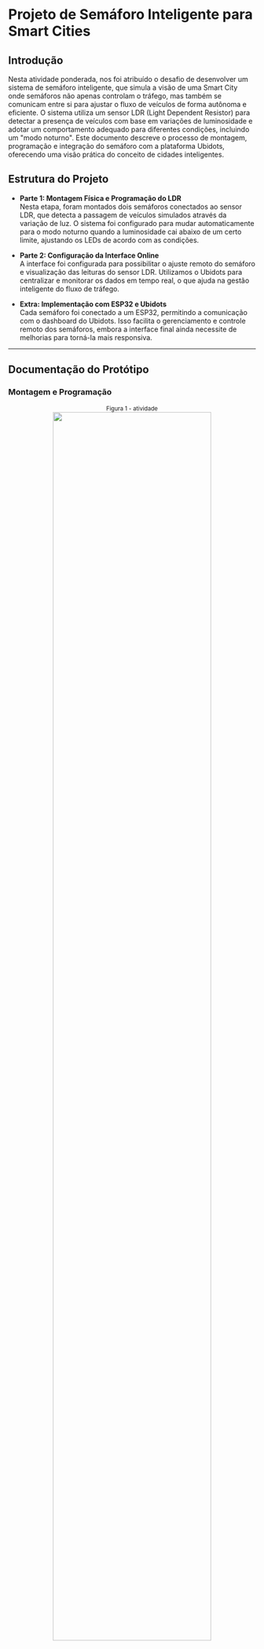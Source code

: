 # Projeto de Semáforo Inteligente para Smart Cities

## Introdução
Nesta atividade ponderada, nos foi atribuído o desafio de desenvolver um sistema de semáforo inteligente, que simula a visão de uma Smart City onde semáforos não apenas controlam o tráfego, mas também se comunicam entre si para ajustar o fluxo de veículos de forma autônoma e eficiente. O sistema utiliza um sensor LDR (Light Dependent Resistor) para detectar a presença de veículos com base em variações de luminosidade e adotar um comportamento adequado para diferentes condições, incluindo um "modo noturno". Este documento descreve o processo de montagem, programação e integração do semáforo com a plataforma Ubidots, oferecendo uma visão prática do conceito de cidades inteligentes.

## Estrutura do Projeto
- **Parte 1: Montagem Física e Programação do LDR**  
  Nesta etapa, foram montados dois semáforos conectados ao sensor LDR, que detecta a passagem de veículos simulados através da variação de luz. O sistema foi configurado para mudar automaticamente para o modo noturno quando a luminosidade cai abaixo de um certo limite, ajustando os LEDs de acordo com as condições.
  
- **Parte 2: Configuração da Interface Online**  
  A interface foi configurada para possibilitar o ajuste remoto do semáforo e visualização das leituras do sensor LDR. Utilizamos o Ubidots para centralizar e monitorar os dados em tempo real, o que ajuda na gestão inteligente do fluxo de tráfego.

- **Extra: Implementação com ESP32 e Ubidots**  
  Cada semáforo foi conectado a um ESP32, permitindo a comunicação com o dashboard do Ubidots. Isso facilita o gerenciamento e controle remoto dos semáforos, embora a interface final ainda necessite de melhorias para torná-la mais responsiva.

---

## Documentação do Protótipo

### Montagem e Programação
<div align="center">
<sub>Figura 1 - atividade </sub><br>
<img src="assets/atividade_semafaro.jpeg" width="80%" ><br>
<sup>Fonte: Material produzido pelos autores (2024)</sup>

[Assista ao vídeo demonstrativo](https://youtube.com/shorts/dx9qKVgZ_Qc?feature=share)




### Explicação Geral
Utilizamos um sensor LDR para detectar a intensidade de luz, permitindo que o sistema mude para um modo noturno quando a luminosidade está abaixo do limite pré-definido. Para os LEDs do semáforo, configuramos um ciclo de alternância entre vermelho, amarelo e verde, com intervalos específicos para simular o controle de tráfego. A integração com o Ubidots permite monitorar remotamente o modo do semáforo e os valores capturados pelo sensor, além de ativar o modo noturno manualmente, se necessário.

### Código-Fonte e Explicação

#### Código
```cpp
#include <WiFi.h>
#include <UbidotsEsp32Mqtt.h>

// Definição dos pinos e variáveis
#define LDR_PIN 34          // Pino do sensor LDR no ESP32
#define RED_PIN 27          // Pino do LED vermelho
#define YELLOW_PIN 32       // Pino do LED amarelo
#define GREEN_PIN 33        // Pino do LED verde
#define THRESHOLD 500       // Limite de luminosidade para ativar o modo noturno
#define VARIABLE_LDR "luminosidade"     // Nome da variável de luminosidade no Ubidots
#define VARIABLE_MODE "modo_noturno"    // Nome da variável de modo noturno no Ubidots
#define VARIABLE_YELLOW_OVERRIDE "botao_dashboard" // Nome da variável para o botão no dashboard

// Credenciais para conexão com o Ubidots e Wi-Fi
const char *UBIDOTS_TOKEN = "BBUS-veCoBVrAsiykWhV0az7GqtT7AnbTQx"; // Token do Ubidots
const char *WIFI_SSID = "Inteli.Iot";     // Nome da rede Wi-Fi
const char *WIFI_PASS = "@Intelix10T#";   // Senha da rede Wi-Fi
const char *DEVICE_LABEL = "esp32_t12_g01"; // Nome do dispositivo no Ubidots

// Instância do cliente MQTT do Ubidots
Ubidots ubidots(UBIDOTS_TOKEN);

// Variáveis de controle
bool modoNoturno = false;                   // Indica se o modo noturno está ativado
bool luminosidadeAtivada = true;            // Indica se a luminosidade está ativada
bool estadoModoNoturnoPublicado = true;     // Controle para evitar publicação repetida do estado do modo noturno
bool estadoLuminosidadePublicado = true;    // Controle para evitar publicação repetida do estado da luminosidade
bool yellowOverride = false;                // Controle para ativar/desativar o modo amarelo fixo
unsigned long previousMillis = 0;           // Usado para controle de tempo na lógica de LEDs
unsigned long interval = 5000;              // Intervalo para alternar LEDs
int lightState = 0;                         // Estado atual da sequência dos LEDs

// Callback executado quando uma mensagem é recebida do Ubidots
void callback(char *topic, byte *payload, unsigned int length) {
  // Exibe o tópico recebido
  Serial.print("Tópico recebido: ");
  Serial.println(topic);

  // Converte o payload (dados recebidos) em uma string
  String message = "";
  for (int i = 0; i < length; i++) {
    message += (char)payload[i];
  }
  Serial.print("Mensagem recebida no Ubidots: ");
  Serial.println(message);

  // Converte a mensagem em um valor numérico
  float value = message.toFloat();
  Serial.print("Valor convertido: ");
  Serial.println(value);

  // Atualiza o estado do modo noturno com base no tópico recebido
  if (String(topic).endsWith(VARIABLE_MODE)) {
    modoNoturno = (value == 1.0);
    estadoModoNoturnoPublicado = false; // Marca que o estado deve ser publicado
    Serial.print("Modo noturno atualizado para: ");
    Serial.println(modoNoturno ? "Ativado" : "Desativado");
  }

  // Atualiza o estado da luminosidade com base no tópico recebido
  if (String(topic).endsWith(VARIABLE_LDR)) {
    luminosidadeAtivada = (value == 1.0);
    estadoLuminosidadePublicado = false; // Marca que o estado deve ser publicado
    Serial.print("Luminosidade atualizada para: ");
    Serial.println(luminosidadeAtivada ? "Ativada" : "Desativada");
  }

  // Alterna o estado do modo amarelo fixo com base no botão do dashboard
  if (String(topic).endsWith(VARIABLE_YELLOW_OVERRIDE)) {
    yellowOverride = !yellowOverride; // Alterna o estado
    Serial.print("Modo amarelo fixo atualizado para: ");
    Serial.println(yellowOverride ? "Ativado" : "Desativado");
  }
}

// Função para conectar ao Wi-Fi
void connectWiFi() {
  WiFi.begin(WIFI_SSID, WIFI_PASS);
  Serial.print("Conectando ao WiFi...");
  while (WiFi.status() != WL_CONNECTED) {
    Serial.print(".");
    delay(1000);
  }
  Serial.println(" Conectado ao WiFi!");
}

// Função para conectar ao MQTT e inscrever-se nos tópicos do Ubidots
void connectMQTT() {
  while (!ubidots.connected()) {
    Serial.print("Conectando ao Ubidots MQTT...");
    ubidots.reconnect();
    Serial.println("Conectado ao Ubidots.");
    
    // Inscreve-se nas variáveis do Ubidots
    ubidots.subscribeLastValue(DEVICE_LABEL, VARIABLE_MODE);
    ubidots.subscribeLastValue(DEVICE_LABEL, VARIABLE_LDR);
    ubidots.subscribeLastValue(DEVICE_LABEL, VARIABLE_YELLOW_OVERRIDE);
    Serial.println("Inscrito nas variáveis modo_noturno, luminosidade e botao_dashboard.");
  }
}

// Função para publicar dados no Ubidots
void publishData() {
  // Lê o valor do LDR
  int ldrValue = analogRead(LDR_PIN);

  // Adiciona o valor da luminosidade à variável do Ubidots
  ubidots.add(VARIABLE_LDR, ldrValue);

  // Publica o estado do modo noturno, se necessário
  if (!estadoModoNoturnoPublicado) {
    ubidots.add(VARIABLE_MODE, modoNoturno ? 1 : 0);
    estadoModoNoturnoPublicado = true;
  }

  // Publica o estado da luminosidade, se necessário
  if (!estadoLuminosidadePublicado) {
    ubidots.add(VARIABLE_LDR, luminosidadeAtivada ? 1 : 0);
    estadoLuminosidadePublicado = true;
  }

  // Envia os dados para o Ubidots
  if (ubidots.publish(DEVICE_LABEL)) {
    Serial.println("Dados publicados com sucesso!");
  } else {
    Serial.println("Falha ao publicar os dados.");
  }
}

// Função de configuração
void setup() {
  Serial.begin(115200);

  // Define os pinos dos LEDs e do LDR
  pinMode(LDR_PIN, INPUT);
  pinMode(RED_PIN, OUTPUT);
  pinMode(YELLOW_PIN, OUTPUT);
  pinMode(GREEN_PIN, OUTPUT);

  // Configura a conexão Wi-Fi e MQTT
  ubidots.setDebug(true);
  connectWiFi();
  ubidots.setCallback(callback);
  ubidots.setup();
  connectMQTT();
}

// Função para controlar os LEDs
void controlarLEDs(int ldrValue) {
  // Prioriza o modo amarelo fixo se ativado
  if (yellowOverride) {
    Serial.println("Modo Amarelo Fixo: Apenas LED amarelo aceso.");
    digitalWrite(RED_PIN, LOW);
    digitalWrite(YELLOW_PIN, HIGH);
    digitalWrite(GREEN_PIN, LOW);
    return;
  }

  // Controla o modo noturno
  if (modoNoturno) {
    Serial.println("Modo Noturno Ativado: Apenas LED amarelo aceso.");
    digitalWrite(RED_PIN, LOW);
    digitalWrite(YELLOW_PIN, HIGH);
    digitalWrite(GREEN_PIN, LOW);
    return;
  }

  // Desativa os LEDs se a luminosidade estiver desativada
  if (!luminosidadeAtivada) {
    Serial.println("Luminosidade desativada: Todos os LEDs apagados.");
    digitalWrite(RED_PIN, LOW);
    digitalWrite(YELLOW_PIN, LOW);
    digitalWrite(GREEN_PIN, LOW);
    return;
  }

  // Controla os LEDs com base no valor do LDR
  if (ldrValue < THRESHOLD) {
    Serial.println("Modo automático: LED amarelo aceso devido à baixa luminosidade.");
    digitalWrite(RED_PIN, LOW);
    digitalWrite(YELLOW_PIN, HIGH);
    digitalWrite(GREEN_PIN, LOW);
    return;
  }

  // Alterna entre os LEDs em sequência
  unsigned long currentMillis = millis();
  if (currentMillis - previousMillis >= interval) {
    previousMillis = currentMillis;

    switch (lightState) {
      case 0: // LED vermelho aceso
        digitalWrite(RED_PIN, HIGH);
        digitalWrite(YELLOW_PIN, LOW);
        digitalWrite(GREEN_PIN, LOW);
        lightState = 1;
        break;
      case 1: // LED verde aceso
        digitalWrite(RED_PIN, LOW);
        digitalWrite(YELLOW_PIN, LOW);
        digitalWrite(GREEN_PIN, HIGH);
        lightState = 2;
        break;
      case 2: // LED amarelo aceso
        digitalWrite(RED_PIN, LOW);
        digitalWrite(YELLOW_PIN, HIGH);
        digitalWrite(GREEN_PIN, LOW);
        lightState = 0;
        break;
    }
  }
}

// Função principal de execução contínua
void loop() {
  // Reconecta ao MQTT se necessário
  if (!ubidots.connected()) {
    connectMQTT();
  }
  ubidots.loop();

  // Lê o valor do LDR
  int ldrValue = analogRead(LDR_PIN);

  // Controla os LEDs
  controlarLEDs(ldrValue);

  // Publica os dados no Ubidots
  publishData();
}

```

**1. Introdução ao Código**:  
O programa utiliza um ESP32 para criar um semáforo inteligente conectado ao Ubidots via MQTT. O dispositivo lê dados de um sensor LDR para medir a luminosidade ambiente, alterando o comportamento do semáforo automaticamente com base na luz detectada e nos comandos enviados pelo dashboard.

---

**2. Novidades e Ajustes no Código**:  
**a) Modo Noturno Baseado em Luminosidade**  
Quando o sensor LDR detecta um valor abaixo do limite definido por `THRESHOLD`, o modo noturno é ativado automaticamente. Isso é indicado com o LED amarelo piscando.  
- Se ativado manualmente via o Ubidots, a lógica é sobreposta pelo valor recebido pelo callback.

**b) Botão Dashboard para Modo "Amarelo Fixo"**  
Adicionada funcionalidade que permite ativar ou desativar o modo de "amarelo fixo" diretamente pelo dashboard do Ubidots (`VARIABLE_YELLOW_OVERRIDE`).  
- Quando ativado, todos os outros LEDs são desligados, e apenas o LED amarelo permanece ligado continuamente.

**c) Ciclo de Cores Dinâmico no Semáforo**  
Durante o modo diurno (quando luminosidade está acima do limite):  
- Os LEDs alternam automaticamente entre vermelho, verde e amarelo em intervalos definidos pela variável `interval` (5 segundos por padrão).

---

**3. Conexão com Ubidots**:  
O código estabelece uma conexão MQTT com o Ubidots e permite monitorar e controlar remotamente:  
- **`luminosidade`**: Envia os dados do sensor LDR em tempo real para visualização no dashboard.  
- **`modo_noturno`**: Publica o estado atual do modo noturno, ajustável manualmente.  
- **`botao_dashboard`**: Recebe comandos do botão no dashboard para ativar/desativar o modo amarelo fixo.

---

**4. Função de Controle de LEDs**  
A lógica para ligar e desligar os LEDs está organizada para priorizar modos especiais:  
1. **Modo Amarelo Fixo**: Sempre tem a maior prioridade, acionado manualmente via botão.  
2. **Modo Noturno**: Ativado automaticamente ou pelo Ubidots, desliga todos os LEDs, exceto o amarelo.  
3. **Modo Diurno Automático**: Alterna LEDs baseando-se em uma sequência configurada.  



### Conclusão
Este projeto demonstrou uma aplicação prática para sistemas inteligentes de controle de tráfego, onde o semáforo ajusta o fluxo de veículos baseado em dados de luminosidade. A integração com o Ubidots provou ser um recurso importante para monitoramento e controle remoto, destacando o papel das IoT e Smart Cities na automação de infraestruturas urbanas.
